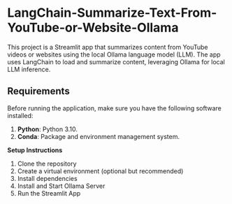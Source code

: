 # LangChain-Summarize-Text-From-YouTube-or-Website-Ollama
This project is a Streamlit app that summarizes content from YouTube videos or websites using the local Ollama language model (LLM). The app uses LangChain to load and summarize content, leveraging Ollama for local LLM inference.   

## Requirements

Before running the application, make sure you have the following software installed:

1. **Python**: Python 3.10.
2. **Conda**: Package and environment management system.

**Setup Instructions**
1. Clone the repository
2. Create a virtual environment (optional but recommended)
3. Install dependencies
4. Install and Start Ollama Server
5. Run the Streamlit App
